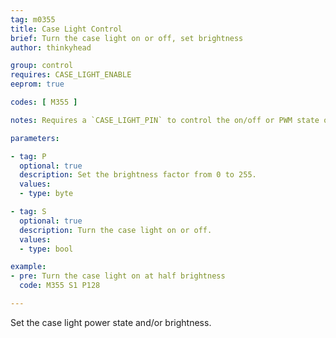 ```yaml
---
tag: m0355
title: Case Light Control
brief: Turn the case light on or off, set brightness
author: thinkyhead

group: control
requires: CASE_LIGHT_ENABLE
eeprom: true

codes: [ M355 ]

notes: Requires a `CASE_LIGHT_PIN` to control the on/off or PWM state of the case light. The pin will need to be a 12V MOSFET pin with PWM control, or a signal pin connected to a MOSFET or relay to control the higher current required for the light.

parameters:

- tag: P
  optional: true
  description: Set the brightness factor from 0 to 255.
  values:
  - type: byte

- tag: S
  optional: true
  description: Turn the case light on or off.
  values:
  - type: bool

example:
- pre: Turn the case light on at half brightness
  code: M355 S1 P128

---
```


Set the case light power state and/or brightness.
